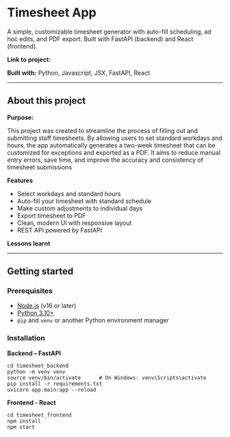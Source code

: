 # Timesheet App

A simple, customizable timesheet generator with auto-fill scheduling, ad hoc edits, and PDF export. Built with FastAPI (backend) and React (frontend).

**Link to project:** 

**Built with:** Python, Javascript, JSX, FastAPI, React

---

## About this project

**Purpose:**

This project was created to streamline the process of filling out and submitting staff timesheets. By allowing users to set standard workdays and hours, the app automatically generates a two-week timesheet that can be customized for exceptions and exported as a PDF. It aims to reduce manual entry errors, save time, and improve the accuracy and consistency of timesheet submissions

**Features**

- Select workdays and standard hours
- Auto-fill your timesheet with standard schedule
- Make custom adjustments to individual days
- Export timesheet to PDF
- Clean, modern UI with responsive layout
- REST API powered by FastAPI

**Lessons learnt**



---

## Getting started

### Prerequisites

- [Node.js](https://nodejs.org/) (v16 or later)
- [Python 3.10+](https://www.python.org/)
- `pip` and `venv` or another Python environment manager

### Installation

**Backend – FastAPI**

```
cd timesheet_backend
python -m venv venv
source venv/bin/activate      # On Windows: venv\Scripts\activate
pip install -r requirements.txt
uvicorn app.main:app --reload
```

**Frontend - React**

```
cd timesheet_frontend
npm install
npm start
```